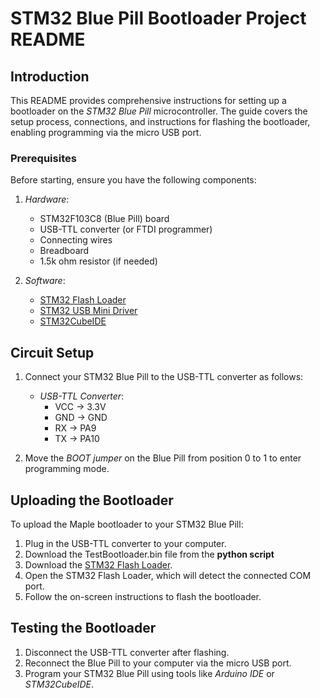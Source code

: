 # STM32 Blue Pill Bootloader Project README

## Introduction
This README provides comprehensive instructions for setting up a bootloader on the *STM32 Blue Pill* microcontroller. The guide covers the setup process, connections, and instructions for flashing the bootloader, enabling programming via the micro USB port.

### Prerequisites
Before starting, ensure you have the following components:

1. *Hardware*:
   - STM32F103C8 (Blue Pill) board
   - USB-TTL converter (or FTDI programmer)
   - Connecting wires
   - Breadboard
   - 1.5k ohm resistor (if needed)

2. *Software*:
   - [STM32 Flash Loader](https://www.st.com/en/development-tools/flasher-stm32.html)
   - [STM32 USB Mini Driver](https://www.st.com/en/development-tools/stsw-stm32102.html)
   - [STM32CubeIDE](https://www.st.com/en/development-tools/stm32cubeide.html)

## Circuit Setup
1. Connect your STM32 Blue Pill to the USB-TTL converter as follows:
   - *USB-TTL Converter*:
     - VCC → 3.3V
     - GND → GND
     - RX → PA9
     - TX → PA10

2. Move the *BOOT jumper* on the Blue Pill from position 0 to 1 to enter programming mode.

## Uploading the Bootloader
To upload the Maple bootloader to your STM32 Blue Pill:

1. Plug in the USB-TTL converter to your computer.
2. Download the TestBootloader.bin file from the **python script**
3. Download the [STM32 Flash Loader](https://www.st.com/en/development-tools/flasher-stm32.html).
4. Open the STM32 Flash Loader, which will detect the connected COM port.
5. Follow the on-screen instructions to flash the bootloader.

## Testing the Bootloader
1. Disconnect the USB-TTL converter after flashing.
2. Reconnect the Blue Pill to your computer via the micro USB port.
3. Program your STM32 Blue Pill using tools like *Arduino IDE* or *STM32CubeIDE*.
